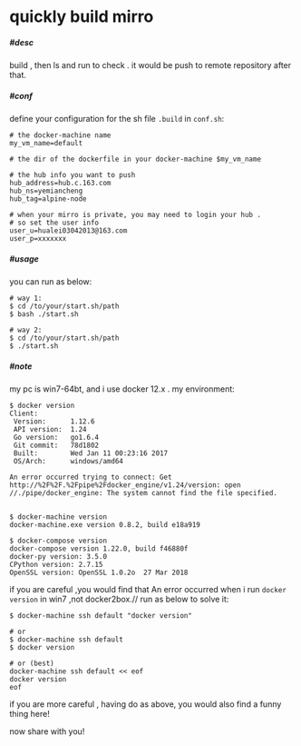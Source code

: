 # quickly build mirro

##### \#**desc**
build , then ls and run to check . it would be push to remote repository after that.

##### \#**conf**
define your configuration for the sh file `.build` in `conf.sh`:
```
# the docker-machine name
my_vm_name=default

# the dir of the dockerfile in your docker-machine $my_vm_name 

# the hub info you want to push
hub_address=hub.c.163.com
hub_ns=yemiancheng
hub_tag=alpine-node

# when your mirro is private, you may need to login your hub .
# so set the user info
user_u=hualei03042013@163.com
user_p=xxxxxxx
```

##### \#**usage**
you can run as below:
```
# way 1:
$ cd /to/your/start.sh/path
$ bash ./start.sh

# way 2:
$ cd /to/your/start.sh/path
$ ./start.sh
```

##### \#**note**
my pc is win7-64bt, and i use docker 12.x .
my environment:
```
$ docker version
Client:
 Version:      1.12.6
 API version:  1.24
 Go version:   go1.6.4
 Git commit:   78d1802
 Built:        Wed Jan 11 00:23:16 2017
 OS/Arch:      windows/amd64

An error occurred trying to connect: Get http://%2F%2F.%2Fpipe%2Fdocker_engine/v1.24/version: open //./pipe/docker_engine: The system cannot find the file specified.


$ docker-machine version
docker-machine.exe version 0.8.2, build e18a919

$ docker-compose version
docker-compose version 1.22.0, build f46880f
docker-py version: 3.5.0
CPython version: 2.7.15
OpenSSL version: OpenSSL 1.0.2o  27 Mar 2018
```

if you are careful ,you would find that An error occurred when i run `docker version` in win7 ,not docker2box.// run as below to solve it:
```
$ docker-machine ssh default "docker version"

# or
$ docker-machine ssh default
$ docker version

# or (best)
docker-machine ssh default << eof
docker version
eof
```
if you are more careful , having do as above, you would also find a funny thing here!


now share with you!